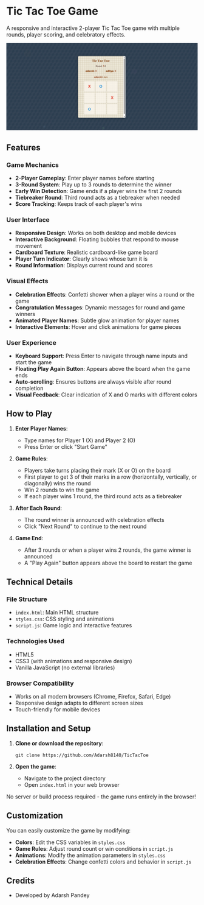 # Tic Tac Toe Game

A responsive and interactive 2-player Tic Tac Toe game with multiple rounds, player scoring, and celebratory effects.

![Game Screenshot](./assets/image.png)

## Features

### Game Mechanics

- **2-Player Gameplay**: Enter player names before starting
- **3-Round System**: Play up to 3 rounds to determine the winner
- **Early Win Detection**: Game ends if a player wins the first 2 rounds
- **Tiebreaker Round**: Third round acts as a tiebreaker when needed
- **Score Tracking**: Keeps track of each player's wins

### User Interface

- **Responsive Design**: Works on both desktop and mobile devices
- **Interactive Background**: Floating bubbles that respond to mouse movement
- **Cardboard Texture**: Realistic cardboard-like game board
- **Player Turn Indicator**: Clearly shows whose turn it is
- **Round Information**: Displays current round and scores

### Visual Effects

- **Celebration Effects**: Confetti shower when a player wins a round or the game
- **Congratulation Messages**: Dynamic messages for round and game winners
- **Animated Player Names**: Subtle glow animation for player names
- **Interactive Elements**: Hover and click animations for game pieces

### User Experience

- **Keyboard Support**: Press Enter to navigate through name inputs and start the game
- **Floating Play Again Button**: Appears above the board when the game ends
- **Auto-scrolling**: Ensures buttons are always visible after round completion
- **Visual Feedback**: Clear indication of X and O marks with different colors

## How to Play

1. **Enter Player Names**:

   - Type names for Player 1 (X) and Player 2 (O)
   - Press Enter or click "Start Game"

2. **Game Rules**:

   - Players take turns placing their mark (X or O) on the board
   - First player to get 3 of their marks in a row (horizontally, vertically, or diagonally) wins the round
   - Win 2 rounds to win the game
   - If each player wins 1 round, the third round acts as a tiebreaker

3. **After Each Round**:

   - The round winner is announced with celebration effects
   - Click "Next Round" to continue to the next round

4. **Game End**:
   - After 3 rounds or when a player wins 2 rounds, the game winner is announced
   - A "Play Again" button appears above the board to restart the game

## Technical Details

### File Structure

- `index.html`: Main HTML structure
- `styles.css`: CSS styling and animations
- `script.js`: Game logic and interactive features

### Technologies Used

- HTML5
- CSS3 (with animations and responsive design)
- Vanilla JavaScript (no external libraries)

### Browser Compatibility

- Works on all modern browsers (Chrome, Firefox, Safari, Edge)
- Responsive design adapts to different screen sizes
- Touch-friendly for mobile devices

## Installation and Setup

1. **Clone or download the repository**:

   ```
   git clone https://github.com/Adarsh8140/TicTacToe
   ```

2. **Open the game**:
   - Navigate to the project directory
   - Open `index.html` in your web browser

No server or build process required - the game runs entirely in the browser!

## Customization

You can easily customize the game by modifying:

- **Colors**: Edit the CSS variables in `styles.css`
- **Game Rules**: Adjust round count or win conditions in `script.js`
- **Animations**: Modify the animation parameters in `styles.css`
- **Celebration Effects**: Change confetti colors and behavior in `script.js`

## Credits

- Developed by Adarsh Pandey
